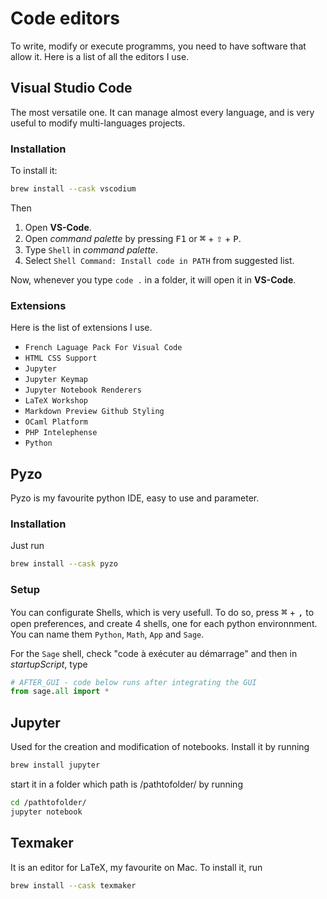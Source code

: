 # Code editors

To write, modify or execute programms, you need to have software that allow it. Here is a list of all the editors I use.

## Visual Studio Code
The most versatile one. It can manage almost every language, and is very useful to modify multi-languages projects.

### Installation
To install it:
```bash
brew install --cask vscodium
```
Then
1. Open **VS-Code**.
2. Open *command palette* by pressing <kbd style = "large">F1</kbd> or <kbd style = "font-size:Large">⌘</kbd> + <kbd style = "font-size:large">⇧</kbd> + <kbd style = "font-size:big">P</kbd>.
3. Type `Shell` in *command palette*.
4. Select `Shell Command: Install code in PATH` from suggested list.

Now, whenever you type `code .` in a folder, it will open it in **VS-Code**.

### Extensions
Here is the list of extensions I use.
- `French Laguage Pack For Visual Code`
- `HTML CSS Support`
- `Jupyter`
- `Jupyter Keymap`
- `Jupyter Notebook Renderers`
- `LaTeX Workshop`
- `Markdown Preview Github Styling`
- `OCaml Platform`
- `PHP Intelephense`
- `Python`

## Pyzo
Pyzo is my favourite python IDE, easy to use and parameter.

### Installation
Just run
```bash
brew install --cask pyzo
```

### Setup
You can configurate Shells, which is very usefull. To do so, press <kbd style = "font-size:Large">⌘</kbd> + <kbd>,</kbd> to open preferences, and create 4 shells, one for each python environnment. You can name them `Python`, `Math`, `App` and `Sage`.

For the `Sage` shell, check "code à exécuter au démarrage" and then in *startupScript*, type
```python
# AFTER_GUI - code below runs after integrating the GUI
from sage.all import *
```

## Jupyter
Used for the creation and modification of notebooks. Install it by running
```bash
brew install jupyter
```
start it in a folder which path is /pathtofolder/ by running
```bash
cd /pathtofolder/
jupyter notebook
```

## Texmaker

It is an editor for LaTeX, my favourite on Mac. To install it, run
```bash
brew install --cask texmaker
```